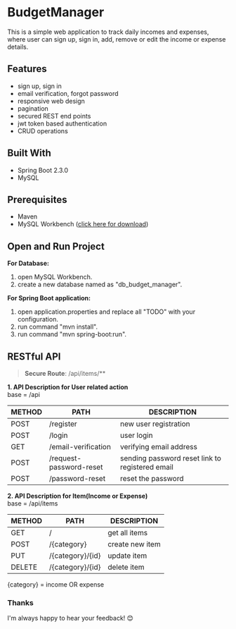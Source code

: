 ﻿
# BudgetManager

This is a simple web application to track daily incomes and expenses, where user can sign up, sign in, add, remove or edit the income or expense details.





## Features

- sign up, sign in
- email verification, forgot password
- responsive web design
- pagination
- secured REST end points
- jwt token based authentication
- CRUD operations


## Built With


- Spring Boot 2.3.0
- MySQL


## Prerequisites

* Maven
* MySQL Workbench ([click here for download](https://dev.mysql.com/downloads/workbench/))

## Open and Run Project

**For Database:**
1. open MySQL Workbench.
2. create a new database named as "db_budget_manager".

**For Spring Boot application:**
1. open application.properties and replace all "TODO" with your configuration.
2. run command "mvn install".
3. run command "mvn spring-boot:run".


## RESTful API ##

> **Secure Route**: /api/items/**

**1. API Description for User related action**
<br />
base = /api

METHOD | PATH | DESCRIPTION
------------|-----|------------
POST | /register | new user registration
POST | /login | user login
GET | /email-verification | verifying email address
POST | /request-password-reset | sending password reset link to registered email
POST | /password-reset | reset the password

**2. API Description for Item(Income or Expense)**
<br />
base = /api/items

METHOD | PATH | DESCRIPTION
------------|-----|------------
GET | / | get all items
POST | /{category} | create new item
PUT | /{category}/{id} | update item
DELETE | /{category}/{id} | delete item

{category} = income OR expense


### Thanks

I'm always happy to hear your feedback! 😊



